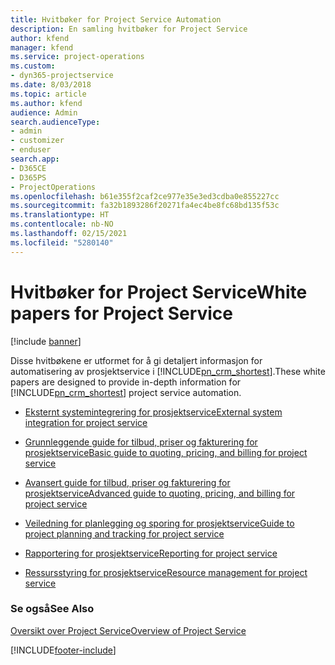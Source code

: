 ```yaml
---
title: Hvitbøker for Project Service Automation
description: En samling hvitbøker for Project Service
author: kfend
manager: kfend
ms.service: project-operations
ms.custom:
- dyn365-projectservice
ms.date: 8/03/2018
ms.topic: article
ms.author: kfend
audience: Admin
search.audienceType:
- admin
- customizer
- enduser
search.app:
- D365CE
- D365PS
- ProjectOperations
ms.openlocfilehash: b61e355f2caf2ce977e35e3ed3cdba0e855227cc
ms.sourcegitcommit: fa32b1893286f20271fa4ec4be8fc68bd135f53c
ms.translationtype: HT
ms.contentlocale: nb-NO
ms.lasthandoff: 02/15/2021
ms.locfileid: "5280140"
---
```

# <a name="white-papers-for-project-service"></a><span data-ttu-id="0de2f-103">Hvitbøker for Project Service</span><span class="sxs-lookup"><span data-stu-id="0de2f-103">White papers for Project Service</span></span>

[!include [banner](../includes/psa-now-project-operations.md)]

<span data-ttu-id="0de2f-104">Disse hvitbøkene er utformet for å gi detaljert informasjon for automatisering av prosjektservice i [!INCLUDE[pn_crm_shortest](../includes/pn-crm-shortest.md)].</span><span class="sxs-lookup"><span data-stu-id="0de2f-104">These white papers are designed to provide in-depth information for [!INCLUDE[pn_crm_shortest](../includes/pn-crm-shortest.md)] project service automation.</span></span>

-   [<span data-ttu-id="0de2f-105">Eksternt systemintegrering for prosjektservice</span><span class="sxs-lookup"><span data-stu-id="0de2f-105">External system integration for project service</span></span>](https://go.microsoft.com/fwlink/?LinkId=825445)

-   [<span data-ttu-id="0de2f-106">Grunnleggende guide for tilbud, priser og fakturering for prosjektservice</span><span class="sxs-lookup"><span data-stu-id="0de2f-106">Basic guide to quoting, pricing, and billing for project service</span></span>](https://go.microsoft.com/fwlink/?LinkId=825241)

-   [<span data-ttu-id="0de2f-107">Avansert guide for tilbud, priser og fakturering for prosjektservice</span><span class="sxs-lookup"><span data-stu-id="0de2f-107">Advanced guide to quoting, pricing, and billing for project service</span></span>](https://go.microsoft.com/fwlink/?LinkId=825242)

-   [<span data-ttu-id="0de2f-108">Veiledning for planlegging og sporing for prosjektservice</span><span class="sxs-lookup"><span data-stu-id="0de2f-108">Guide to project planning and tracking for project service</span></span>](https://go.microsoft.com/fwlink/?LinkId=825243)

-   [<span data-ttu-id="0de2f-109">Rapportering for prosjektservice</span><span class="sxs-lookup"><span data-stu-id="0de2f-109">Reporting for project service</span></span>](https://go.microsoft.com/fwlink/?LinkId=825446)

-   [<span data-ttu-id="0de2f-110">Ressursstyring for prosjektservice</span><span class="sxs-lookup"><span data-stu-id="0de2f-110">Resource management for project service</span></span>](https://go.microsoft.com/fwlink/?LinkId=825244)

### <a name="see-also"></a><span data-ttu-id="0de2f-111">Se også</span><span class="sxs-lookup"><span data-stu-id="0de2f-111">See Also</span></span>
 [<span data-ttu-id="0de2f-112">Oversikt over Project Service</span><span class="sxs-lookup"><span data-stu-id="0de2f-112">Overview of Project Service</span></span>](../psa/overview.md)


[!INCLUDE[footer-include](../includes/footer-banner.md)]